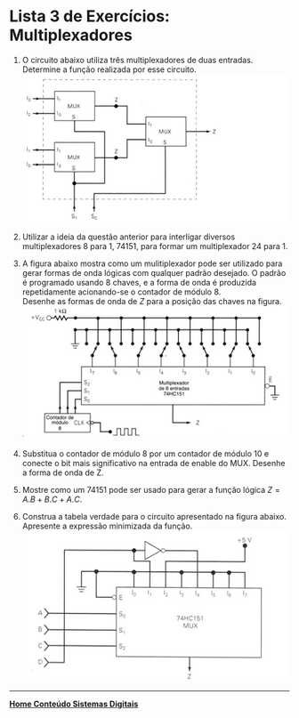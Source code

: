 # Lista 3 de Exercícios: Multiplexadores

1.	O circuito abaixo utiliza três multiplexadores de duas entradas. Determine a função realizada por esse circuito.
![Circuitos questão 3.1](/sisdig_aulas/images_sisdig/circuitosexercicio3_1.jpg)

2.	Utilizar a ideia da questão anterior para interligar diversos multiplexadores 8 para 1, 74151, para formar um multiplexador 24 para 1.

3.	A figura abaixo mostra como um mulitiplexador pode ser utilizado para gerar formas de onda lógicas com qualquer padrão desejado. 
O padrão é programado usando 8 chaves, e a forma de onda é produzida repetidamente acionando-se o contador de módulo 8.   
Desenhe as formas de onda de *Z* para a posição das chaves na figura.
![Circuitos questão 3.3](/sisdig_aulas/images_sisdig/circuitosexercicio3_3.jpg)
 
4.	Substitua o contador de módulo 8 por um contador de módulo 10 e conecte o bit mais significativo na entrada de enable do MUX. Desenhe a forma de onda de Z.

5.	Mostre como um 74151 pode ser usado para gerar a função lógica $Z=A.B+B.C+A.C$.

6.	Construa a tabela verdade para o circuito apresentado na figura abaixo. Apresente a expressão minimizada da função.
![Circuitos questão 3.6](/sisdig_aulas/images_sisdig/circuitosexercicio3_6.jpg) 

___
**[Home Conteúdo Sistemas Digitais](https://github.com/claytonjasilva/claytonjasilva.github.io/blob/main/sisdig_aulas.md)**  
